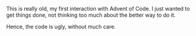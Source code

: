 This is really old, my first interaction with Advent of Code. I just wanted to get things done, not thinking too much about the better way to do it.

Hence, the code is ugly, without much care.
